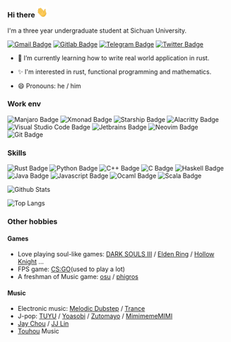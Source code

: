 ### Hi there  <img src="wave.gif" width="25">

I'm a three year undergraduate student at Sichuan University.

[![Gmail Badge](https://img.shields.io/badge/Gmail-D14836?style=for-the-badge&logo=gmail&logoColor=white)](mailto:aa1203528272@gmail.com)
[![Gitlab Badge](https://img.shields.io/badge/GitLab-330F63?style=for-the-badge&logo=gitlab&logoColor=white)](https://gitlab.com/Azathoth1729)
[![Telegram Badge](https://img.shields.io/badge/Telegram-FFFFF0?style=for-the-badge&logo=telegram&logoColor=white)](https://t.me/azathothe)
[![Twitter Badge](https://img.shields.io/badge/Twitter-1DA1F2?style=for-the-badge&logo=twitter&logoColor=white)](https://twitter.com/azathoth1729)

- 🌱 I’m currently learning how to write real world application in rust.
- ✨ I'm interested in rust, functional programming and mathematics.

- 😄 Pronouns: he / him

### Work env

![Manjaro Badge](https://img.shields.io/badge/manjaro-35BF5C?style=for-the-badge&logo=manjaro&logoColor=white)
![Xmonad Badge](https://img.shields.io/badge/Xmonad-red?style=for-the-badge)
![Starship Badge](https://img.shields.io/badge/starship-DD0B78?style=for-the-badge&logo=starship&logoColor=white)
![Alacritty Badge](https://img.shields.io/badge/alacritty-F46D01?style=for-the-badge&logo=alacritty&logoColor=white)
![Visual Studio Code Badge](https://img.shields.io/badge/Visual_Studio_Code-0078D4?style=for-the-badge&logo=visual%20studio%20code&logoColor=white)
![Jetbrains Badge](https://img.shields.io/badge/Jetbrains-FF69B4?&style=for-the-badge&logo=jetbrains&logoColor=black)
![Neovim Badge](https://img.shields.io/badge/NeoVim-%2357A143.svg?&style=for-the-badge&logo=neovim&logoColor=white)
![Git Badge](https://img.shields.io/badge/GIT-E44C30?style=for-the-badge&logo=git&logoColor=white)

### Skills

![Rust Badge](https://img.shields.io/badge/Rust-orange?style=for-the-badge&logo=rust&logoColor=black)
![Python Badge](https://img.shields.io/badge/Python-6495ED?style=for-the-badge&logo=python&logoColor=white)
![C++ Badge](https://img.shields.io/badge/C%2B%2B-00599C?style=for-the-badge&logo=c%2B%2B&logoColor=white)
![C Badge](https://img.shields.io/badge/C-00599C?style=for-the-badge&logo=c&logoColor=white)
![Haskell Badge](https://img.shields.io/badge/Haskell-5e5086?style=for-the-badge&logo=haskell&logoColor=white)
![Java Badge](https://img.shields.io/badge/Java-ED8B00?style=for-the-badge&logo=java&logoColor=white)
![Javascript Badge](https://img.shields.io/badge/JavaScript-f2e34c?style=for-the-badge&logo=javascript&logoColor=black)
![Ocaml Badge](https://img.shields.io/badge/Ocaml-ffffe0?style=for-the-badge&logo=ocaml&logoColor=orange)
![Scala Badge](https://img.shields.io/badge/Scala-DC322F?style=for-the-badge&logo=scala&logoColor=white)

![Github Stats](https://github-readme-stats.vercel.app/api?username=Azathoth1729&count_private=true&show_icons=true&include_all_commits=true&theme=radical)

![Top Langs](https://github-readme-stats.vercel.app/api/top-langs/?username=Azathoth1729&hide=C,Makefile&layout=compact&langs_count=7&theme=radical)

### Other hobbies

#### Games

- Love playing soul-like games: [DARK SOULS III][dark-souls-3] / [Elden Ring][elden-ring] /  [Hollow Knight][hollow-knight] ...
- FPS game: [CS:GO][csgo](used to play a lot)
- A freshman of Music game: [osu][osu] / [phigros][phigros]

#### Music

- Electronic music: [Melodic Dubstep][melodic-dubstep] / [Trance][trance]
- J-pop: [TUYU][tuyu] / [Yoasobi][yoasobi] / [Zutomayo][zutomayo] / [MimimemeMIMI][mimimememimi]
- [Jay Chou][jaychou] / [JJ Lin][jjlin]
- [Touhou][touhou] Music

<!-- game -->
[dark-souls-3]: https://store.steampowered.com/app/374320/DARK_SOULS_III
[elden-ring]: https://en.bandainamcoent.eu/elden-ring/elden-ring
[hollow-knight]: https://www.hollowknight.com

[csgo]: https://blog.counter-strike.net

[osu]: https://osu.ppy.sh/
[phigros]: https://pigeon-games.com/phigros

<!-- music -->
[melodic-dubstep]: https://www.last.fm/tag/melodic+dubstep/wiki
[trance]: https://www.wikiwand.com/en/Trance_music

[tuyu]: https://tuyu-official.jp/en
[yoasobi]: https://www.yoasobi-music.jp
[zutomayo]: https://zutomayo.net
[mimimememimi]:http://www.mimimememimi.com/

[touhou]: https://www.wikiwand.com/en/Touhou_Project

[jaychou]: http://www.jvrmusic.com/artist/profile/1150822038412333056
[jjlin]: https://www.jjlin.com

<!--
**Azathoth1729/Azathoth1729** is a ✨ _special_ ✨ repository because its `README.md` (this file) appears on your GitHub profile.

Here are some ideas to get you started:

- 🔭 I’m currently working on ...
- 🌱 I’m currently learning ...
- 👯 I’m looking to collaborate on ...
- 🤔 I’m looking for help with ...
- 💬 Ask me about ...
- 📫 How to reach me: ...
- 😄 Pronouns: ...
- ⚡ Fun fact: ...
-->

